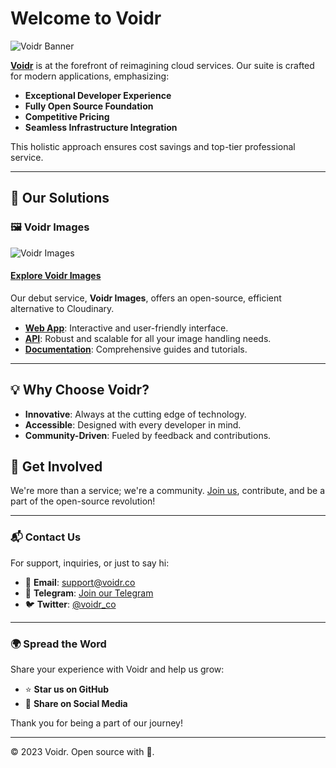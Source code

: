 # Welcome to Voidr

![Voidr Banner](https://assets.voidr.co/images/banner-home-github.png)

[**Voidr**](https://www.voidr.co) is at the forefront of reimagining cloud services. Our suite is crafted for modern applications, emphasizing:
- **Exceptional Developer Experience**
- **Fully Open Source Foundation**
- **Competitive Pricing**
- **Seamless Infrastructure Integration**

This holistic approach ensures cost savings and top-tier professional service.

---

## 🌟 Our Solutions

### 🖼️ Voidr Images
![Voidr Images](https://img.voidr.co/voidr/compress:100/convert:webp/resize:600x/fetch/https://api.voidr.co/v1/images/raw/voidr/voidr-banner-en_1701195001454.png)
#### [Explore Voidr Images](https://voidr.co/images)
Our debut service, **Voidr Images**, offers an open-source, efficient alternative to Cloudinary. 
- **[Web App](https://github.com/voidr-team/voidr-images-web)**: Interactive and user-friendly interface.
- **[API](https://github.com/voidr-team/voidr-images-service)**: Robust and scalable for all your image handling needs.
- **[Documentation](https://voidr-images-en.readme.io/reference/intro)**: Comprehensive guides and tutorials.

---

## 💡 Why Choose Voidr?

- **Innovative**: Always at the cutting edge of technology.
- **Accessible**: Designed with every developer in mind.
- **Community-Driven**: Fueled by feedback and contributions.

## 🤝 Get Involved

We're more than a service; we're a community. [Join us](t.me/comunidadevoidr), contribute, and be a part of the open-source revolution!

---

### 📬 Contact Us

For support, inquiries, or just to say hi:
- 📧 **Email**: [support@voidr.co](mailto:contact@voidr.co)
- 💬 **Telegram**: [Join our Telegram](t.me/comunidadevoidr)
- 🐦 **Twitter**: [@voidr_co](https://twitter.com/Voidr_co)

---

### 🌍 Spread the Word

Share your experience with Voidr and help us grow:
- ⭐ **Star us on GitHub**
- 📢 **Share on Social Media**

Thank you for being a part of our journey!

---

© 2023 Voidr. Open source with 💙.
